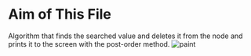 # Aim of This File
Algorithm that finds the searched value and deletes it from the node and prints it to the screen with the post-order method.
![paint](https://user-images.githubusercontent.com/61087995/145584713-108ef739-24e3-499b-811e-2d916632d028.png)
